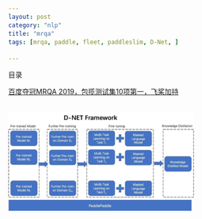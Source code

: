 ```yaml
---
layout: post
category: "nlp"
title: "mrqa"
tags: [mrqa, paddle, fleet, paddleslim, D-Net, ]

---
```


目录

<!-- TOC -->


<!-- /TOC -->

[百度夺冠MRQA 2019，包揽测试集10项第一，飞桨加持](https://mp.weixin.qq.com/s/_eH1JKWNGsRxKi3KPeMOdw)

<html>
<br/>
<img src='../assets/d-net.jpg' style='max-height: 200px'/>
<br/>
</html>
